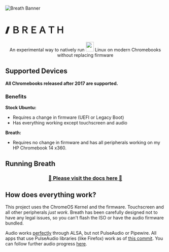 <br>

<img src="https://github.com/MilkyDeveloper/cb-linux/blob/main/docs/assets/banner.png?raw=true" alt="Breath Banner"></img>

# 🙼 ＢＲＥＡＴＨ

<p align="center">An experimental way to natively run <kbd><img width="25" height="30" src="https://upload.wikimedia.org/wikipedia/commons/thumb/3/35/Tux.svg/1200px-Tux.svg.png"></img></kbd> Linux on modern Chromebooks without replacing firmware</p>

## Supported Devices

**All Chromebooks released after 2017 are supported.**

### Benefits

**Stock Ubuntu:**
* Requires a change in firmware (UEFI or Legacy Boot)
* Has everything working except touchscreen and audio

**Breath:**
* Requires no change in firmware and has all peripherals working on my HP Chromebook 14 x360.

## Running Breath

<h3 align="center"><a href="https://milkydeveloper.github.io/cb-linux/docs.html#/">📄 Please visit the docs here 📄</a></h3>

## How does everything work?

This project uses the ChromeOS Kernel and the firmware. Touchscreen and all other peripherals *just work*. Breath has been carefully designed not to have any legal issues, so you can't flash the ISO or have the audio firmware bundled.

Audio works [perfectly](bin/setup-audio) through ALSA, but not PulseAudio or Pipewire. All apps that use PulseAudio libraries (like Firefox) work as of [this commit](https://github.com/MilkyDeveloper/cb-linux/commit/884bd03b8eef554bdbafd7b4d62f36690f472237). You can follow further audio progress [here](https://github.com/MilkyDeveloper/cb-linux/projects/1).

